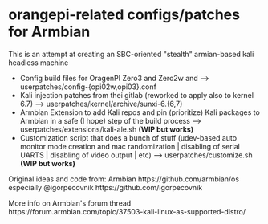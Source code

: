 <h1> orangepi-related configs/patches for Armbian </h1>

<p>This is an attempt at creating an SBC-oriented "stealth" armian-based kali headless machine</p>

- Config build files for OragenPI Zero3 and Zero2w and --> userpatches/config-{opi02w,opi03}.conf
- Kali injection patches from thei gitlab (reworked to apply also to kernel 6.7) --> userpatches/kernel/archive/sunxi-6.{6,7}
- Armbian Extension to add Kali repos and pin (prioritize) Kali packages to Armbian in a safe (I hope) step of the build process --> userpatches/extensions/kali-ale.sh **(WIP but works)**
- Customization script that does a bunch of stuff (udev-based auto monitor mode creation and mac randomization | disabling of serial UARTS | disabling of video output | etc) --> userpatches/customize.sh **(WIP but works)**

<p> Original ideas and code from: Armbian https://github.com/armbian/os especially @igorpecovnik https://github.com/igorpecovnik </p>
<p>More info on Armbian's forum thread https://forum.armbian.com/topic/37503-kali-linux-as-supported-distro/</p>
